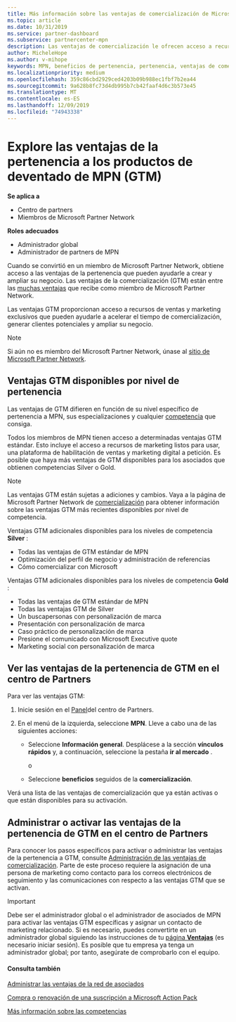 ```yaml
---
title: Más información sobre las ventajas de comercialización de Microsoft Partner Network | Centro de Partners
ms.topic: article
ms.date: 10/31/2019
ms.service: partner-dashboard
ms.subservice: partnercenter-mpn
description: Las ventajas de comercialización le ofrecen acceso a recursos exclusivos de ventas y marketing que pueden ayudarle a acelerar el tiempo de comercialización, generar clientes potenciales y ampliar su negocio.
author: MicheleHope
ms.author: v-mihope
keywords: MPN, beneficios de pertenencia, pertenencia, ventajas de comercialización, comercialización, comercialización, GTM, afiliación Gold, pertenencia a Silver
ms.localizationpriority: medium
ms.openlocfilehash: 359c86cbd2929ced4203b09b988ec1fbf7b2ea44
ms.sourcegitcommit: 9a628b8fc73d4db995b7cb42faaf4d6c3b573e45
ms.translationtype: MT
ms.contentlocale: es-ES
ms.lasthandoff: 12/09/2019
ms.locfileid: "74943338"
---
```

# <a name="explore-your-mpn-go-to-market-gtm-membership-benefits"></a>Explore las ventajas de la pertenencia a los productos de deventado de MPN (GTM)

**Se aplica a**

- Centro de partners
- Miembros de Microsoft Partner Network

**Roles adecuados**

- Administrador global
- Administrador de partners de MPN

Cuando se convirtió en un miembro de Microsoft Partner Network, obtiene acceso a las ventajas de la pertenencia que pueden ayudarle a crear y ampliar su negocio. Las ventajas de la comercialización (GTM) están entre las [muchas ventajas](https://partner.microsoft.com/manage-your-partner-network-benefits) que recibe como miembro de Microsoft Partner Network. 

Las ventajas GTM proporcionan acceso a recursos de ventas y marketing exclusivos que pueden ayudarle a acelerar el tiempo de comercialización, generar clientes potenciales y ampliar su negocio.

>[!NOTE]
>Si aún no es miembro del Microsoft Partner Network, únase al [sitio de Microsoft Partner Network](https://partner.microsoft.com/membership).


## <a name="gtm-benefits-available-by-membership-level"></a>Ventajas GTM disponibles por nivel de pertenencia

Las ventajas de GTM difieren en función de su nivel específico de pertenencia a MPN, sus especializaciones y cualquier [competencia](learn-about-competencies.md) que consiga.

Todos los miembros de MPN tienen acceso a determinadas ventajas GTM estándar. Esto incluye el acceso a recursos de marketing listos para usar, una plataforma de habilitación de ventas y marketing digital a petición. Es posible que haya más ventajas de GTM disponibles para los asociados que obtienen competencias Silver o Gold.

>[!NOTE]
>Las ventajas GTM están sujetas a adiciones y cambios. Vaya a la página de Microsoft Partner Network de [comercialización](https://partner.microsoft.com/membership/go-to-market) para obtener información sobre las ventajas GTM más recientes disponibles por nivel de competencia.

Ventajas GTM adicionales disponibles para los niveles de competencia **Silver** :

- Todas las ventajas de GTM estándar de MPN
- Optimización del perfil de negocio y administración de referencias
- Cómo comercializar con Microsoft

Ventajas GTM adicionales disponibles para los niveles de competencia **Gold** :

- Todas las ventajas de GTM estándar de MPN
- Todas las ventajas GTM de Silver
- Un buscapersonas con personalización de marca
- Presentación con personalización de marca
- Caso práctico de personalización de marca
- Presione el comunicado con Microsoft Executive quote
- Marketing social con personalización de marca

## <a name="view-gtm-membership-benefits-in-the-partner-center"></a>Ver las ventajas de la pertenencia de GTM en el centro de Partners

Para ver las ventajas GTM:

1. Inicie sesión en el [Panel]( https://docs.microsoft.com/partner-center/)del centro de Partners.

2. En el menú de la izquierda, seleccione **MPN**. Lleve a cabo una de las siguientes acciones:

    - Seleccione **Información general**. Desplácese a la sección **vínculos rápidos** y, a continuación, seleccione la pestaña **ir al mercado** .

      o

    - Seleccione **beneficios** seguidos de la **comercialización**.

Verá una lista de las ventajas de comercialización que ya están activas o que están disponibles para su activación.

## <a name="manage-or-activate-gtm-membership-benefits-in-the-partner-center"></a>Administrar o activar las ventajas de la pertenencia de GTM en el centro de Partners

Para conocer los pasos específicos para activar o administrar las ventajas de la pertenencia a GTM, consulte [Administración de las ventajas de comercialización](manage-your-partner-network-benefits.md#manage-go-to-market-benefits). Parte de este proceso requiere la asignación de una persona de marketing como contacto para los correos electrónicos de seguimiento y las comunicaciones con respecto a las ventajas GTM que se activan.

>[!IMPORTANT]
>Debe ser el administrador global o el administrador de asociados de MPN para activar las ventajas GTM específicas y asignar un contacto de marketing relacionado. Si es necesario, puedes convertirte en un administrador global siguiendo las instrucciones de tu [página **Ventajas**](https://partnercenter.microsoft.com/pcv/partnership/benefits) (es necesario iniciar sesión). Es posible que tu empresa ya tenga un administrador global; por tanto, asegúrate de comprobarlo con el equipo.

#### <a name="see-also"></a>Consulta también

[Administrar las ventajas de la red de asociados](manage-your-partner-network-benefits.md)

[Compra o renovación de una suscripción a Microsoft Action Pack](mpn-get-action-pack.md)

[Más información sobre las competencias](learn-about-competencies.md)
